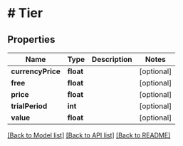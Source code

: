 # # Tier

## Properties

Name | Type | Description | Notes
------------ | ------------- | ------------- | -------------
**currencyPrice** | **float** |  | [optional]
**free** | **float** |  | [optional]
**price** | **float** |  | [optional]
**trialPeriod** | **int** |  | [optional]
**value** | **float** |  | [optional]

[[Back to Model list]](../../README.md#models) [[Back to API list]](../../README.md#endpoints) [[Back to README]](../../README.md)

